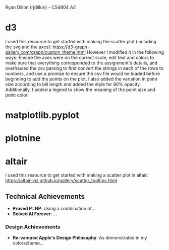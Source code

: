 
Ryan Dillon (rjdillon) - CS4804 A2

# d3

I used this resource to get started with making the scatter plot (including the svg and the axes): https://d3-graph-gallery.com/graph/custom_theme.html
However I modified it in the following ways: Ensure the axes were on the correct scale, edit text and colors to make sure that everything corresponded to the assignment's details, and overhauled the csv parsing to first convert the strings in each of the rows to numbers, and use a promise to ensure the csv file would be loaded before beginning to add the points on the plot. I also added the variation in point size according to bill length and added the style for 80% opacity. Additionally, I added a legend to show the meaning of the point size and point color.

# matplotlib.pyplot

# plotnine

# altair
I used this resource to get started with making a scatter plot in altair: https://altair-viz.github.io/gallery/scatter_tooltips.html


## Technical Achievements
- **Proved P=NP**: Using a combination of...
- **Solved AI Forever**: ...

### Design Achievements
- **Re-vamped Apple's Design Philosophy**: As demonstrated in my colorscheme...
